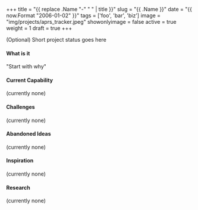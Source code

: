 +++
title = "{{ replace .Name "-" " " | title }}"
slug = "{{ .Name }}"
date = "{{ now.Format "2006-01-02" }}"
tags = ['foo', 'bar', 'biz']
image = "img/projects/aprs_tracker.jpeg"
showonlyimage = false
active = true
weight = 1
draft = true
+++

(Optional) Short project status goes here
<!--more-->

#### What is it
"Start with why"

#### Current Capability
(currently none)

#### Challenges
(currently none)

#### Abandoned Ideas
(currently none)

#### Inspiration
(currently none)

#### Research
(currently none)
